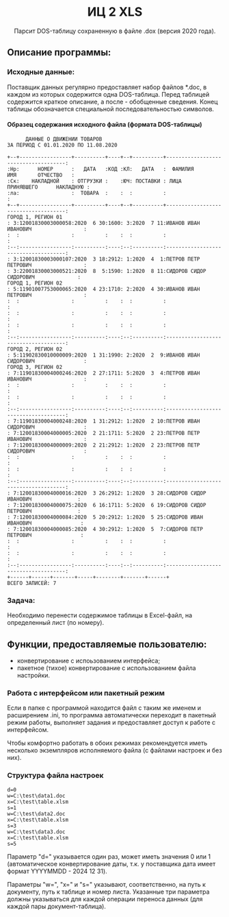 <div align="center">
    <h1>ИЦ 2 XLS</h1>
    <p>Парсит DOS-таблицу сохраненную в файле .dox (версия 2020 года).</p>
</div>

## Описание программы:
### Исходные данные:
Поставщик данных регулярно предоставляет набор файлов *.doc, 
в каждом из которых содержится одна DOS-таблица.
Перед таблицей содержится краткое описание, а после - обобщенные сведения.
Конец таблицы обозначается специальной последовательностью символов.


#### Образец содержания исходного файла (формата DOS-таблицы)
```
      ДАННЫЕ О ДВИЖЕНИИ ТОВАРОВ
ЗА ПЕРИОД С 01.01.2020 ПО 11.08.2020

+--+-----------------+----------+----+--+----------+-------------------------------------:
:Нр:      НОМЕР      :   ДАТА   :КОД :КЛ:   ДАТА   :  ФАМИЛИЯ       ИМЯ       ОТЧЕСТВО   :
:Ск:    НАКЛАДНОЙ    : ОТГРУЗКИ :    :ЮЧ: ПОСТАВКИ : ЛИЦА      ПРИНЯВШЕГО      НАКЛАДНУЮ :
:ла:                 :  ТОВАРА  :    :  :          :                                     :
+--+-----------------+----------+----+--+----------+-------------------------------------:
ГОРОД 1, РЕГИОН 01
: 3:12001830003000058:2020  6 30:1600: 3:2020  7 11:ИВАНОВ ИВАН ИВАНОВИЧ                 :
:  :                 :          :    :  :          :                                     :
:--:-----------------:----------:----:--:----------:-------------------------------------:
: 3:12001830003000107:2020  3 18:2912: 1:2020  4  1:ПЕТРОВ ПЕТР ПЕТРОВИЧ                 :
: 3:22001830003000521:2020  8  5:1590: 1:2020  8 11:СИДОРОВ СИДОР СИДОРОВИЧ              :
ГОРОД 1, РЕГИОН 02
: 5:11901007753000065:2020  4 23:1710: 2:2020  4 30:ИВАНОВ ИВАН ПЕТРОВИЧ                 :
:  :                 :          :    :  :          :                                     :
:  :                 :          :    :  :          :                                     :
:  :                 :          :    :  :          :                                     :
:--:-----------------:----------:----:--:----------:-------------------------------------:
ГОРОД 2, РЕГИОН 02
: 5:11902830010000009:2020  1 31:1990: 2:2020  2  9:ИВАНОВ ИВАН СИДОРОВИЧ                :
ГОРОД 3, РЕГИОН 02
: 7:11901830004000246:2020  2 27:1711: 5:2020  3  4:ПЕТРОВ ИВАН ИВАНОВИЧ                 :
:  :                 :          :    :  :          :                                     :
:  :                 :          :    :  :          :                                     :
:--:-----------------:----------:----:--:----------:-------------------------------------:
: 7:11901830004000248:2020  1 31:2912: 1:2020  2 10:ПЕТРОВ ИВАН СИДОРОВИЧ                :
: 7:12001830004000005:2020  2 21:1711: 5:2020  2 23:ПЕТРОВ ПЕТР ИВАНОВИЧ                 :
: 7:12001830004000009:2020  2 21:2912: 1:2020  2 23:ПЕТРОВ ПЕТР СИДОРОВИЧ                :
:  :                 :          :    :  :          :                                     :
:  :                 :          :    :  :          :                                     :
:--:-----------------:----------:----:--:----------:-------------------------------------:
: 7:12001830004000016:2020  3 26:2912: 1:2020  3 28:СИДОРОВ СИДОР ИВАНОВИЧ               :
: 7:12001830004000075:2020  6 16:1711: 5:2020  6 19:СИДОРОВ СИДОР ПЕТРОВИЧ               :
: 7:12001830004000084:2020  5 20:2912: 1:2020  5 25:СИДОРОВ ИВАН ИВАНОВИЧ                :
: 7:12001830004000085:2020  4 30:2912: 1:2020  5  7:СИДОРОВ ПЕТР ПЕТРОВИЧ                :
:  :                 :          :    :  :          :                                     :
:  :                 :          :    :  :          :                                     :
:--:-----------------:----------:----:--:----------:-------------------------------------:
+------+------+-------+-----+--------+-------+------+
ВСЕГО ЗАПИСЕЙ: 7
```

### Задача:
Необходимо перенести содержимое таблицы в Excel-файл, 
на определенный лист (по номеру).

## Функции, предоставляемые пользователю:
- конвертирование с испоьзованием интерфейса;
- пакетное (тихое) конвертирование с использованием файла настройки.

### Работа с интерфейсом или пакетный режим
Если в папке с программой находится файл с таким же именем и расширением .ini, 
то программа автоматически переходит в пакетный режим работы, выполняет задания 
и предоставляет доступ к работе с интерфейсом.

Чтобы комфортно работать в обоих режимах рекомендуется иметь несколько экземпляров исполняемого файла 
(с файлами настроек и без них).

### Структура файла настроек
``` 
d=0
w=C:\test\data1.doc
x=C:\test\table.xlsm
s=1
w=C:\test\data2.doc
x=C:\test\table.xlsm
s=3
w=C:\test\data3.doc
x=C:\test\table.xlsm
s=5
```
Параметр "d=" указывается один раз, может иметь значения 0 или 1 
(автоматическое конвертирование даты, т.к. у поставщика дата имеет формат YYYYMMDD - 2024 12 31).

Параметры "w=", "x=" и "s=" указывают, соответственно, на путь к документу, путь к таблице и номер листа.
Указанные три параметра должны указываться для каждой операции переноса данных (для каждой пары документ-таблица).
